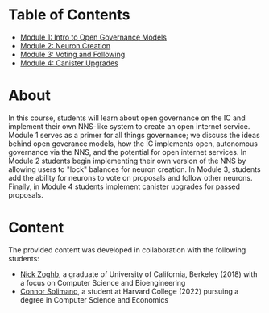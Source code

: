 # Table of Contents

* [Module 1: Intro to Open Governance Models](module-1.md)
* [Module 2: Neuron Creation](module-2.md)
* [Module 3: Voting and Following](module-3.md)
* [Module 4: Canister Upgrades](module-4.md)

# About

In this course, students will learn about open governance on the IC and implement their own NNS-like system to create an open internet service. Module 1 serves as a primer for all things governance; we discuss the ideas behind open goverance models, how the IC implements open, autonomous governance via the NNS, and the potential for open internet services. In Module 2 students begin implementing their own version of the NNS by allowing users to "lock" balances for neuron creation. In Module 3, students add the ability for neurons to vote on proposals and follow other neurons. Finally, in Module 4 students implement canister upgrades for passed proposals. 

# Content
The provided content was developed in collaboration with the following students:

- [Nick Zoghb](https://www.linkedin.com/in/nickzoghb/), a graduate of University of California, Berkeley (2018) with a focus on Computer Science and Bioengineering
- [Connor Solimano](https://www.linkedin.com/in/connor-solimano/), a student at Harvard College (2022) pursuing a degree in Computer Science and Economics
